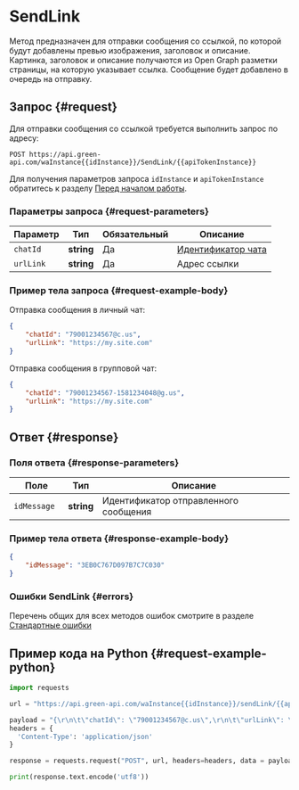 # SendLink

Метод предназначен для отправки сообщения со ссылкой, по которой будут добавлены превью изображения, заголовок и описание.
Картинка, заголовок и описание получаются из Open Graph разметки страницы, на которую указывает ссылка.
Сообщение будет добавлено в очередь на отправку.

## Запрос {#request}

Для отправки сообщения со ссылкой требуется выполнить запрос по адресу:
```
POST https://api.green-api.com/waInstance{{idInstance}}/SendLink/{{apiTokenInstance}}
```

Для получения параметров запроса `idInstance` и `apiTokenInstance` обратитесь к разделу [Перед началом работы](/before-start#parameters).

### Параметры запроса {#request-parameters}

Параметр | Тип | Обязательный | Описание
----- | ----- | ----- | -----
`chatId` | **string** | Да | [Идентификатор чата](/api/chat-id)
`urlLink` | **string** | Да | Адрес ссылки

### Пример тела запроса {#request-example-body}

Отправка сообщения в личный чат:
```json
{
    "chatId": "79001234567@c.us",
    "urlLink": "https://my.site.com"
}
```

Отправка сообщения в групповой чат:
```json
{
    "chatId": "79001234567-1581234048@g.us",
    "urlLink": "https://my.site.com"
}
```

## Ответ {#response}

### Поля ответа {#response-parameters}

Поле | Тип |  Описание
----- | ----- | -----
`idMessage ` | **string** | Идентификатор отправленного сообщения 

### Пример тела ответа {#response-example-body}

```json
{
    "idMessage": "3EB0C767D097B7C7C030"
}
```

### Ошибки SendLink {#errors}

Перечень общих для всех методов ошибок смотрите в разделе [Стандартные ошибки](/api/common-errors)

## Пример кода на Python  {#request-example-python}

```python
import requests

url = "https://api.green-api.com/waInstance{{idInstance}}/sendLink/{{apiTokenInstance}}"

payload = "{\r\n\t\"chatId\": \"79001234567@c.us\",\r\n\t\"urlLink\": \"https://www.youtube.com/watch?v=00000000000\"\r\n}\r\n"
headers = {
  'Content-Type': 'application/json'
}

response = requests.request("POST", url, headers=headers, data = payload)

print(response.text.encode('utf8'))
```
